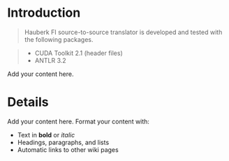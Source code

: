 # Introduction #

> Hauberk FI source-to-source translator is developed and tested with the following packages.

> - CUDA Toolkit 2.1 (header files)
> - ANTLR 3.2

Add your content here.


# Details #

Add your content here.  Format your content with:
  * Text in **bold** or _italic_
  * Headings, paragraphs, and lists
  * Automatic links to other wiki pages